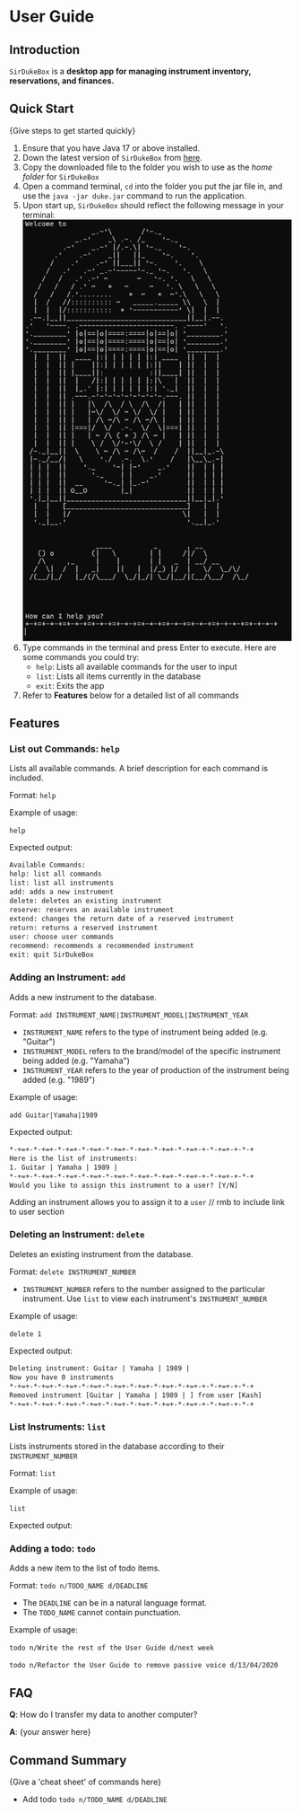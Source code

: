 # User Guide

## Introduction

`SirDukeBox` is a **desktop app for managing instrument inventory, reservations, and finances.** 

## Quick Start

{Give steps to get started quickly}

1. Ensure that you have Java 17 or above installed.
1. Down the latest version of `SirDukeBox` from [here](http://link.to/duke).
2. Copy the downloaded file to the folder you wish to use as the _home folder_ for `SirDukeBox`
3. Open a command terminal, `cd` into the folder you put the jar file in, and use the `java -jar duke.jar` command to run the application.
4. Upon start up, `SirDukeBox` should reflect the following message in your terminal: ![img_1.png](img_1.png)
5. Type commands in the terminal and press Enter to execute. Here are some commands you could try:
   * `help`: Lists all available commands for the user to input
   * `list`: Lists all items currently in the database
   * `exit`: Exits the app
6. Refer to **Features** below for a detailed list of all commands  

## Features

### List out Commands: `help`

Lists all available commands. A brief description for each command is included.

Format: `help`

Example of usage: 

`help`

Expected output: 

```
Available Commands:  
help: list all commands  
list: list all instruments  
add: adds a new instrument  
delete: deletes an existing instrument  
reserve: reserves an available instrument  
extend: changes the return date of a reserved instrument  
return: returns a reserved instrument  
user: choose user commands  
recommend: recommends a recommended instrument  
exit: quit SirDukeBox
```

### Adding an Instrument: `add`

Adds a new instrument to the database. 

Format: `add INSTRUMENT_NAME|INSTRUMENT_MODEL|INSTRUMENT_YEAR`

* `INSTRUMENT_NAME` refers to the type of instrument being added (e.g. "Guitar")
* `INSTRUMENT_MODEL` refers to the brand/model of the specific instrument being added (e.g. "Yamaha")
* `INSTRUMENT_YEAR` refers to the year of production of the instrument being added (e.g. "1989")

Example of usage: 

`add Guitar|Yamaha|1989`

Expected output: 
```
*-+=+-*-+=+-*-+=+-*-+=+-*-+=+-*-+=+-*-+=+-*-+=+-+-*-+=+-+-*-+
Here is the list of instruments:
1. Guitar | Yamaha | 1989 |
*-+=+-*-+=+-*-+=+-*-+=+-*-+=+-*-+=+-*-+=+-*-+=+-+-*-+=+-+-*-+
Would you like to assign this instrument to a user? [Y/N]
```

Adding an instrument allows you to assign it to a `user` // rmb to include link to user section

### Deleting an Instrument: `delete`

Deletes an existing instrument from the database. 

Format: `delete INSTRUMENT_NUMBER`

* `INSTRUMENT_NUMBER` refers to the number assigned to the 
particular instrument. Use `list` to view each instrument's `INSTRUMENT_NUMBER`

Example of usage:

```delete 1```

Expected output:
```
Deleting instrument: Guitar | Yamaha | 1989 |
Now you have 0 instruments
*-+=+-*-+=+-*-+=+-*-+=+-*-+=+-*-+=+-*-+=+-*-+=+-+-*-+=+-+-*-+
Removed instrument [Guitar | Yamaha | 1989 | ] from user [Kash]
*-+=+-*-+=+-*-+=+-*-+=+-*-+=+-*-+=+-*-+=+-*-+=+-+-*-+=+-+-*-+
```

### List Instruments: `list`

Lists instruments stored in the database according to their `INSTRUMENT_NUMBER`

Format: `list`

Example of usage:

`list`

Expected output: 


### Adding a todo: `todo`

Adds a new item to the list of todo items.

Format: `todo n/TODO_NAME d/DEADLINE`

* The `DEADLINE` can be in a natural language format.
* The `TODO_NAME` cannot contain punctuation.

Example of usage:

`todo n/Write the rest of the User Guide d/next week`

`todo n/Refactor the User Guide to remove passive voice d/13/04/2020`

## FAQ

**Q**: How do I transfer my data to another computer?

**A**: {your answer here}

## Command Summary

{Give a 'cheat sheet' of commands here}

* Add todo `todo n/TODO_NAME d/DEADLINE`
